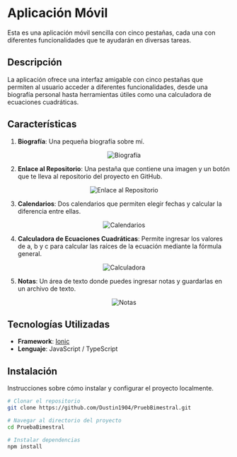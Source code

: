 # Aplicación Móvil 

Esta es una aplicación móvil sencilla con cinco pestañas, cada una con diferentes funcionalidades que te ayudarán en diversas tareas.

## Descripción

La aplicación ofrece una interfaz amigable con cinco pestañas que permiten al usuario acceder a diferentes funcionalidades, desde una biografía personal hasta herramientas útiles como una calculadora de ecuaciones cuadráticas.

## Características

1. **Biografía**: Una pequeña biografía sobre mí.
   <div align="center">
     <img src="https://github.com/user-attachments/assets/be064859-53be-4dd3-84a0-5acb9ae92b00" alt="Biografía" />
   </div>

2. **Enlace al Repositorio**: Una pestaña que contiene una imagen y un botón que te lleva al repositorio del proyecto en GitHub.
   <div align="center">
     <img src="https://github.com/user-attachments/assets/37f7477d-da56-464a-932a-9a547e7b02a0" alt="Enlace al Repositorio" />
   </div>

3. **Calendarios**: Dos calendarios que permiten elegir fechas y calcular la diferencia entre ellas.
   <div align="center">
     <img src="https://github.com/user-attachments/assets/92411c1a-fb1b-455c-a6f3-eeb55904f123" alt="Calendarios" />
   </div>

4. **Calculadora de Ecuaciones Cuadráticas**: Permite ingresar los valores de a, b y c para calcular las raíces de la ecuación mediante la fórmula general.
   <div align="center">
     <img src="https://github.com/user-attachments/assets/6c6484d3-f3e7-434b-8f27-03c72bd03831" alt="Calculadora" />
   </div>

5. **Notas**: Un área de texto donde puedes ingresar notas y guardarlas en un archivo de texto.
   <div align="center">
     <img src="https://github.com/user-attachments/assets/8dd5eaec-5774-4e57-b174-d8d596f7372d" alt="Notas" />
   </div>


## Tecnologías Utilizadas

- **Framework**: [Ionic](https://ionicframework.com/)
- **Lenguaje**: JavaScript / TypeScript

## Instalación

Instrucciones sobre cómo instalar y configurar el proyecto localmente.

```bash
# Clonar el repositorio
git clone https://github.com/Dustin1904/PruebBimestral.git

# Navegar al directorio del proyecto
cd PruebaBimestral

# Instalar dependencias
npm install
